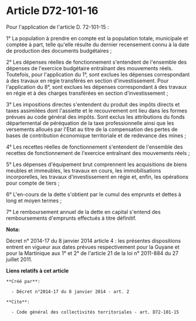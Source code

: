# Article D72-101-16

Pour l'application de l'article D. 72-101-15 : 

1° La population à prendre en compte est la population totale, municipale et comptée à part, telle qu'elle résulte du dernier
recensement connu à la date de production des documents budgétaires ; 

2° Les dépenses réelles de fonctionnement s'entendent de l'ensemble des dépenses de l'exercice budgétaire entraînant des
mouvements réels. Toutefois, pour l'application du 1°, sont exclues les dépenses correspondant à des travaux en régie
transférés en section d'investissement. Pour l'application du 8°, sont exclues les dépenses correspondant à des travaux en
régie et à des charges transférées en section d'investissement ; 

3° Les impositions directes s'entendent du produit des impôts directs et taxes assimilées dont l'assiette et le recouvrement
ont lieu dans les formes prévues au code général des impôts. Sont exclus les attributions du fonds départemental de
péréquation de la taxe professionnelle ainsi que les versements alloués par l'Etat au titre de la compensation des pertes de
bases de contribution économique territoriale et de redevance des mines ; 

4° Les recettes réelles de fonctionnement s'entendent de l'ensemble des recettes de fonctionnement de l'exercice entraînant
des mouvements réels ; 

5° Les dépenses d'équipement brut comprennent les acquisitions de biens meubles et immeubles, les travaux en cours, les
immobilisations incorporelles, les travaux d'investissement en régie et, enfin, les opérations pour compte de tiers ; 

6° L'en-cours de la dette s'obtient par le cumul des emprunts et dettes à long et moyen termes ; 

7° Le remboursement annuel de la dette en capital s'entend des remboursements d'emprunts effectués à titre définitif.

**Nota:**

Décret n° 2014-17 du 8 janvier 2014 article 4 : les présentes dispositions entrent en vigueur aux dates prévues
respectivement pour la Guyane et pour la Martinique aux 1° et 2° de l'article 21 de la loi n° 2011-884 du 27 juillet 2011.

**Liens relatifs à cet article**

	**Créé par**:

	  - Décret n°2014-17 du 8 janvier 2014 - art. 2

	**Cite**:

	  - Code général des collectivités territoriales - art. D72-101-15
